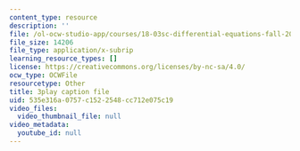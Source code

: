 ```yaml
---
content_type: resource
description: ''
file: /ol-ocw-studio-app/courses/18-03sc-differential-equations-fall-2011/535e316a0757c1522548cc712e075c19_XbiEUwVQqVM.srt
file_size: 14206
file_type: application/x-subrip
learning_resource_types: []
license: https://creativecommons.org/licenses/by-nc-sa/4.0/
ocw_type: OCWFile
resourcetype: Other
title: 3play caption file
uid: 535e316a-0757-c152-2548-cc712e075c19
video_files:
  video_thumbnail_file: null
video_metadata:
  youtube_id: null
---
```

